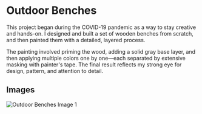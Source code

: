 # Outdoor Benches

This project began during the COVID-19 pandemic as a way to stay creative and hands-on. I designed and built a set of wooden benches from scratch, and then painted them with a detailed, layered process.

The painting involved priming the wood, adding a solid gray base layer, and then applying multiple colors one by one—each separated by extensive masking with painter's tape. The final result reflects my strong eye for design, pattern, and attention to detail.

## Images

![Outdoor Benches Image 1](/OutdoorBenches/OB_1)
